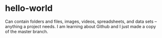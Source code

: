 # hello-world
 Can contain folders and files, images, videos, spreadsheets, and data sets – anything a project needs.
I am learning about Github and I just made a copy of the master branch.
